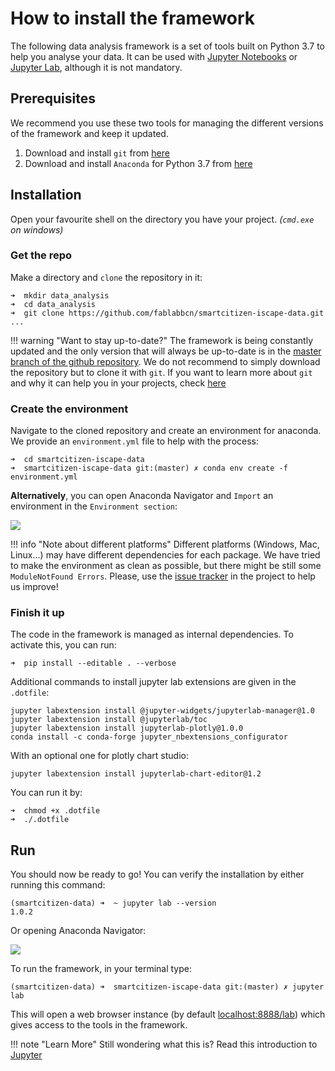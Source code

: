 How to install the framework
============================

The following data analysis framework is a set of tools built on Python 3.7 to help you analyse your data. It can be used with [Jupyter Notebooks](https://jupyter.org/) or [Jupyter Lab](https://jupyterlab.readthedocs.io/en/stable/), although it is not mandatory. 

## Prerequisites

We recommend you use these two tools for managing the different versions of the framework and keep it updated.

1. Download and install `git` from [here](https://git-scm.com/)
2. Download and install `Anaconda` for Python 3.7 from [here](https://www.anaconda.com/distribution/)

## Installation

Open your favourite shell on the directory you have your project. _(`cmd.exe` on windows)_

### Get the repo

Make a directory and `clone` the repository in it:

```
➜  mkdir data_analysis
➜  cd data_analysis
➜  git clone https://github.com/fablabbcn/smartcitizen-iscape-data.git
...
```

!!! warning "Want to stay up-to-date?"
    The framework is being constantly updated and the only version that will always be up-to-date is in the [master branch of the github repository](https://github.com/fablabbcn/smartcitizen-iscape-data). We do not recommend to simply download the repository but to clone it with `git`. If you want to learn more about `git` and why it can help you in your projects, check [here](https://www.quora.com/What-is-Git-and-why-should-I-use-it)

### Create the environment

Navigate to the cloned repository and create an environment for anaconda. We provide an `environment.yml` file to help with the process:

```
➜  cd smartcitizen-iscape-data
➜  smartcitizen-iscape-data git:(master) ✗ conda env create -f environment.yml
```

**Alternatively**, you can open Anaconda Navigator and `Import` an environment in the `Environment section`:

![](https://i.imgur.com/aAsrDXz.png) 

!!! info "Note about different platforms"
    Different platforms (Windows, Mac, Linux...) may have different dependencies for each package. We have tried to make the environment as clean as possible, but there might be still some `ModuleNotFound Errors`. Please, use the [issue tracker](https://github.com/fablabbcn/smartcitizen-iscape-data/issues) in the project to help us improve!

### Finish it up

The code in the framework is managed as internal dependencies. To activate this, you can run:

```
➜  pip install --editable . --verbose
```

Additional commands to install jupyter lab extensions are given in the `.dotfile`:

```
jupyter labextension install @jupyter-widgets/jupyterlab-manager@1.0
jupyter labextension install @jupyterlab/toc
jupyter labextension install jupyterlab-plotly@1.0.0
conda install -c conda-forge jupyter_nbextensions_configurator
```

With an optional one for plotly chart studio:

```
jupyter labextension install jupyterlab-chart-editor@1.2
```

You can run it by:

```
➜  chmod +x .dotfile
➜  ./.dotfile
```

## Run

You should now be ready to go! You can verify the installation by either running this command:

```
(smartcitizen-data) ➜  ~ jupyter lab --version
1.0.2
```

Or opening Anaconda Navigator: 

![](https://i.imgur.com/THpoxd1.png)

To run the framework, in your terminal type:

```
(smartcitizen-data) ➜  smartcitizen-iscape-data git:(master) ✗ jupyter lab
```

This will open a web browser instance (by default [localhost:8888/lab]()) which gives access to the tools in the framework.

!!! note "Learn More"
	Still wondering what this is? Read this introduction to [Jupyter](http://jupyter-notebook.readthedocs.io/en/latest/examples/Notebook/Notebook%20Basics.html)